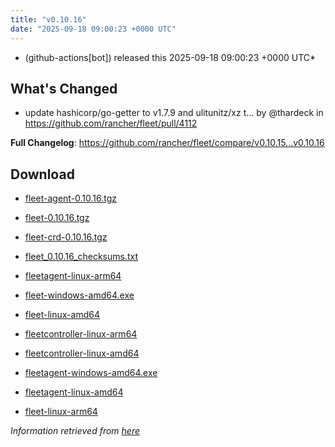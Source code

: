 ```yaml
---
title: "v0.10.16"
date: "2025-09-18 09:00:23 +0000 UTC"
---
```



*  (github-actions[bot]) released this 2025-09-18 09:00:23 +0000 UTC*


## What's Changed
* update hashicorp/go-getter to v1.7.9 and ulitunitz/xz t… by @thardeck in https://github.com/rancher/fleet/pull/4112


**Full Changelog**: https://github.com/rancher/fleet/compare/v0.10.15...v0.10.16


## Download

* [fleet-agent-0.10.16.tgz](https://github.com/rancher/fleet/releases/download/v0.10.16/fleet-agent-0.10.16.tgz)

* [fleet-0.10.16.tgz](https://github.com/rancher/fleet/releases/download/v0.10.16/fleet-0.10.16.tgz)

* [fleet-crd-0.10.16.tgz](https://github.com/rancher/fleet/releases/download/v0.10.16/fleet-crd-0.10.16.tgz)

* [fleet_0.10.16_checksums.txt](https://github.com/rancher/fleet/releases/download/v0.10.16/fleet_0.10.16_checksums.txt)

* [fleetagent-linux-arm64](https://github.com/rancher/fleet/releases/download/v0.10.16/fleetagent-linux-arm64)

* [fleet-windows-amd64.exe](https://github.com/rancher/fleet/releases/download/v0.10.16/fleet-windows-amd64.exe)

* [fleet-linux-amd64](https://github.com/rancher/fleet/releases/download/v0.10.16/fleet-linux-amd64)

* [fleetcontroller-linux-arm64](https://github.com/rancher/fleet/releases/download/v0.10.16/fleetcontroller-linux-arm64)

* [fleetcontroller-linux-amd64](https://github.com/rancher/fleet/releases/download/v0.10.16/fleetcontroller-linux-amd64)

* [fleetagent-windows-amd64.exe](https://github.com/rancher/fleet/releases/download/v0.10.16/fleetagent-windows-amd64.exe)

* [fleetagent-linux-amd64](https://github.com/rancher/fleet/releases/download/v0.10.16/fleetagent-linux-amd64)

* [fleet-linux-arm64](https://github.com/rancher/fleet/releases/download/v0.10.16/fleet-linux-arm64)



*Information retrieved from [here](https://github.com/rancher/fleet/releases/tag/v0.10.16)*

